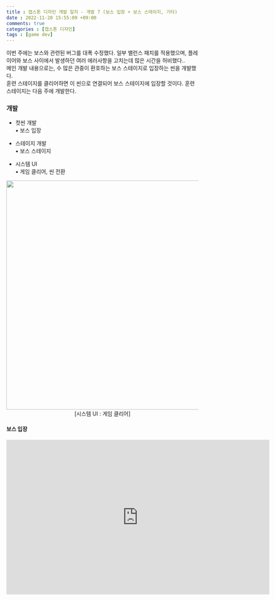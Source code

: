 ```yaml
---
title : 캡스톤 디자인 개발 일지 - 개발 7 (보스 입장 + 보스 스테이지, 기타)
date : 2022-11-20 15:55:09 +09:00
comments: true
categories : [캡스톤 디자인]
tags : [game dev]
---
```


이번 주에는 보스와 관련된 버그를 대폭 수정했다. 일부 밸런스 패치를 적용했으며, 플레이어와 보스 사이에서 발생하던 여러 에러사항을 고치는데 많은 시간을 허비했다..  
메인 개발 내용으로는, 수 많은 관중이 환호하는 보스 스테이지로 입장하는 씬을 개발했다.  
훈련 스테이지를 클리어하면 이 씬으로 연결되어 보스 스테이지에 입장할 것이다. 훈련 스테이지는 다음 주에 개발한다.  

### 개발
- 컷씬 개발  
▪ 보스 입장  

- 스테이지 개발  
▪ 보스 스테이지  

- 시스템 UI  
▪ 게임 클리어, 씬 전환  

<center><img src="/assets/img/posts/capstone design/개발19.gif" width="600"/></center>
<center>[시스템 UI : 게임 클리어]</center>  

#### 보스 입장
<iframe width="690" height="405" src="https://www.youtube.com/embed/BuJWrucAxxc" title="캡스톤 디자인 개발 기록 : 보스 스테이지 입장" frameborder="0" allow="accelerometer; autoplay; clipboard-write; encrypted-media; gyroscope; picture-in-picture" allowfullscreen></iframe>


 

